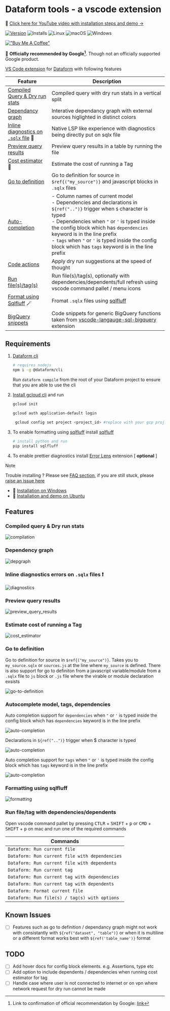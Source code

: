 # Dataform tools - a vscode extension

🎥 [Click here for YouTube video with installation steps and demo →](https://www.youtube.com/watch?v=nb_OFh6YgOc)

[![Version](https://img.shields.io/github/v/release/ashish10alex/vscode-dataform-tools)](https://github.com/ashish10alex/vscode-dataform-tools/releases)
![Installs](https://img.shields.io/vscode-marketplace/i/ashishalex.dataform-lsp-vscode.svg)
![Linux](https://img.shields.io/badge/Linux-supported-success)
![macOS](https://img.shields.io/badge/macOS-supported-success)
![Windows](https://img.shields.io/badge/windows-supported-success)

[!["Buy Me A Coffee"](https://www.buymeacoffee.com/assets/img/custom_images/yellow_img.png)](https://buymeacoffee.com/ashishalexj)

🎉 **Officially recommended by Google[^1]**. Though not an officially supported Google product.

[VS Code extension](https://marketplace.visualstudio.com/items?itemName=ashishalex.dataform-lsp-vscode) for [Dataform](https://github.com/dataform-co/dataform) with following features

| Feature | Description |
|---------|-------------|
| [Compiled Query & Dry run stats](#compilation) | Compiled query with dry run stats in a vertical split |
| [Dependancy graph](#depgraph) | Interative dependancy graph with external sources higlighted in distinct colors |
| [Inline diagnostics on `.sqlx` file](#diagnostics) 🚨 | Native LSP like experience with diagnostics being directly put on sqlx file |
| [Preview query results](#preview_query_results) | Preview query results in a table by running the file |
| [Cost estimator](#cost_estimator) 💸 | Estimate the cost of running a Tag|
| [Go to definition](#definition) | Go to definition for source in `$ref{("my_source")}` and javascript blocks in `.sqlx` files  |
| [Auto-completion](#autocomplete) | - Column names of current model <br> - Dependencies and declarations in `${ref("..")}` trigger when `$` character is typed <br> - Dependencies when `"` or `'` is typed inside the config block which has `dependencies` keyword is in the line prefix <br> - `tags` when `"` or `'` is typed inside the config block which has `tags` keyword is in the line prefix |
| [Code actions](#codeactions) | Apply dry run suggestions at the speed of thought |
| [Run file(s)/tag(s)](#filetagruns) | Run file(s)/tag(s), optionally with dependencies/dependents/full refresh using vscode command pallet / menu icons |
| [Format using Sqlfluff](#formatting) 🪄 | Fromat `.sqlx` files using [sqlfluff](https://github.com/sqlfluff/sqlfluff)|
| [BigQuery snippets](#snippets) | Code snippets for generic BigQuery functions taken from [vscode-langauge-sql-bigquery](https://github.com/shinichi-takii/vscode-language-sql-bigquery) extension |

## Requirements

1. [Dataform cli](https://cloud.google.com/dataform/docs/use-dataform-cli)

   ```bash
   # requires nodejs
   npm i -g @dataform/cli
   ```

   Run `dataform compile` from the root of your Dataform project to ensure that you are able to use the cli

2. [Install gcloud cli](https://cloud.google.com/sdk/docs/install) and run

   ```bash
   gcloud init
   ```

   ```bash
   gcloud auth application-default login
   ```

   ```bash
    gcloud config set project <project_id> #replace with your gcp project id
   ```

3. To enable formatting using [sqlfluff](https://github.com/sqlfluff/sqlfluff) install [sqlfluff](https://github.com/sqlfluff/sqlfluff)

   ```bash
   # install python and run
   pip install sqlfluff
   ```

4. To enable prettier diagnostics install [Error Lens](https://marketplace.visualstudio.com/items?itemName=usernamehw.errorlens) extension [ **optional** ]

> [!NOTE]
Trouble installing ? Please see [FAQ section](FAQ.md), if you are still stuck, please [raise an issue here](https://github.com/ashish10alex/vscode-dataform-tools/issues)

* 🎥 [Installation on Windows](https://www.youtube.com/watch?v=8AsSwzmzhV4)
* 🎥 [Installation and demo on Ubuntu](https://www.youtube.com/watch?v=nb_OFh6YgOc)

## Features

### <a id="compilation">Compiled query & Dry run stats</a>

![compilation](media/images/compiled_query_preview.png)

### <a id="depgraph">Dependency graph</a>

![depgraph](/media/images/dependancy_tree.png)

### <a id="diagnostics">Inline diagnostics errors on `.sqlx` files ❗</a>

![diagnostics](media/images/diagnostics.png)

### <a id="preview_query_results">Preview query results</a>

![preview_query_results](/media/images/preview_query_results.png)

### <a id="cost_estimator">Estimate cost of running a Tag</a>

![cost_estimator](/media/images/tag_cost_estimator.png)

### <a id="definition">Go to definition</a>

Go to definition for source in `$ref{("my_source")}`. Takes you to `my_source.sqlx` or `sources.js` at the line where `my_source` is defined. There is also support for go to definiton
from a javascript variable/module from a `.sqlx` file to `js` block or `.js` file where the virable or module declaration exsists

![go-to-definition](media/images/go_to_definition.gif)

### <a id="autocomplete">Autocomplete model, tags, dependencies</a>

Auto completion support for `dependencies` when `"` or `'` is typed inside the config block which has `dependencies` keyword is in the line prefix

![auto-completion](media/images/dependencies_autocompletion.gif)

Declarations in `${ref("..")}` trigger when <kdb>$<kdb> character is typed

![auto-completion](media/images/sources_autocompletion.gif)

Auto completion support for `tags` when `"` or `'` is typed inside the config block which has `tags` keyword is in the line prefix

![auto-completion](media/images/tags_autocompletion.gif)

### <a id="formatting">Formatting using sqlfluff</a>

![formatting](media/images/formatting.gif)

### <a id="filetagruns">Run file/tag with dependencies/dependents</a>

Open vscode command pallet by pressing <kbd>CTLR</kbd> + <kbd>SHIFT</kbd> + <kbd>p</kbd> or <kbd>CMD</kbd> + <kbd>SHIFT</kbd> + <kbd>p</kbd> on mac and run one of the required commands

| Commands                                               |
|------------------------------------------------------  |
| `Dataform: Run current file`                           |
| `Dataform: Run current file with dependencies`         |
| `Dataform: Run current file with dependents`           |
| `Dataform: Run current tag`                            |
| `Dataform: Run current tag with dependencies`          |
| `Dataform: Run current tag with dependents`            |
| `Dataform: Format current file`                        |
| `Dataform: Run file(s) / tag(s) with options`          |

## Known Issues

* [ ] Features such as go to definition / dependancy graph might not work with consistantly with `${ref("dataset", "table")}` or when it is multiline or a different format works best with `${ref('table_name')}` format

## TODO

* [ ] Add hover docs for config block elements. e.g. Assertions, type etc
* [ ] Add option to include dependents / dependencies when running cost estimator for tag
* [ ] Handle case where user is not connected to internet or on vpn where network request for dry run cannot be made

[^1]: Link to confirmation of official recommendation by Google:  [link](https://github.com/dataform-co/dataform/blob/main/vscode/README.md)
